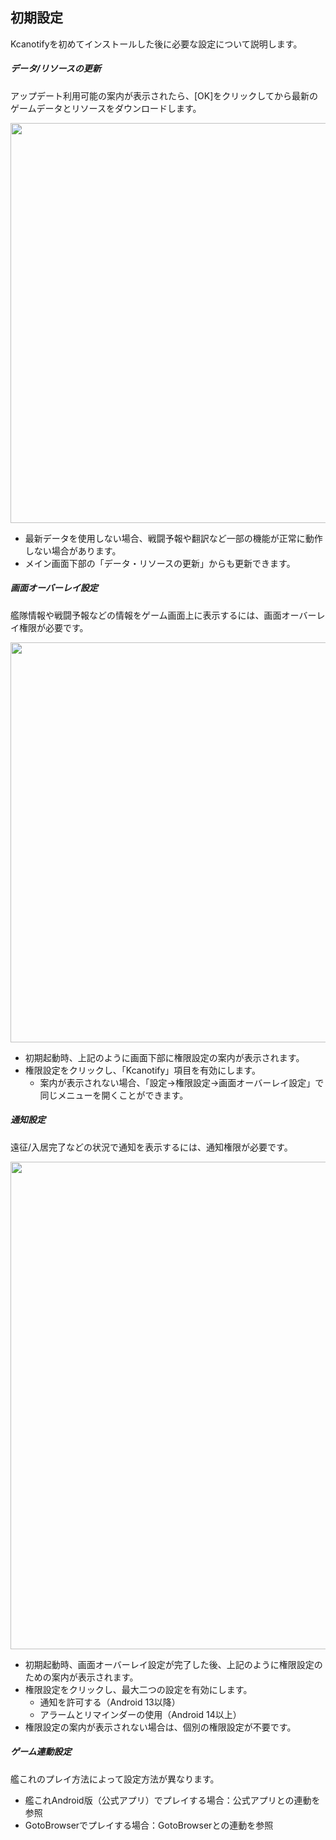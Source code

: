 ## 初期設定
Kcanotifyを初めてインストールした後に必要な設定について説明します。

##### データ/リソースの更新
アップデート利用可能の案内が表示されたら、[OK]をクリックしてから最新のゲームデータとリソースをダウンロードします。

<img src="https://kcanotify-docs.s3.ap-northeast-1.amazonaws.com/ja/data_update.png" width="640"/>

- 最新データを使用しない場合、戦闘予報や翻訳など一部の機能が正常に動作しない場合があります。
- メイン画面下部の<span class="text-primary">「データ・リソースの更新」</span>からも更新できます。

##### 画面オーバーレイ設定
艦隊情報や戦闘予報などの情報をゲーム画面上に表示するには、画面オーバーレイ権限が必要です。

<img src="https://kcanotify-docs.s3.ap-northeast-1.amazonaws.com/ja/screen_overlay.png" width="640"/>

- 初期起動時、上記のように画面下部に権限設定の案内が表示されます。
- <span class="text-primary">権限設定</span>をクリックし、「Kcanotify」項目を有効にします。
  - 案内が表示されない場合、「設定→権限設定→画面オーバーレイ設定」で同じメニューを開くことができます。

##### 通知設定
遠征/入居完了などの状況で通知を表示するには、通知権限が必要です。

<img src="https://kcanotify-docs.s3.ap-northeast-1.amazonaws.com/ja/noti_permission.png" width="780"/>

- 初期起動時、画面オーバーレイ設定が完了した後、上記のように権限設定のための案内が表示されます。
- <span class="text-primary">権限設定</span>をクリックし、最大二つの設定を有効にします。
  - 通知を許可する（Android 13以降）
  - アラームとリマインダーの使用（Android 14以上）
- 権限設定の案内が表示されない場合は、個別の権限設定が不要です。

##### ゲーム連動設定
艦これのプレイ方法によって設定方法が異なります。
- 艦これAndroid版（公式アプリ）でプレイする場合：<span class="link" data-move="officialapp">公式アプリとの連動</span>を参照
- GotoBrowserでプレイする場合：<span class="link" data-move="gotobrowser">GotoBrowserとの連動</span>を参照